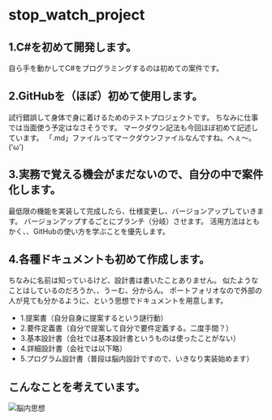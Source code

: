 # stop_watch_project

## 1.C#を初めて開発します。
自ら手を動かしてC#をプログラミングするのは初めての案件です。

## 2.GitHubを（ほぼ）初めて使用します。
試行錯誤して身体で身に着けるためのテストプロジェクトです。
ちなみに仕事では当面使う予定はなさそうです。
マークダウン記法も今回ほぼ初めて記述しています。
「.md」ファイルってマークダウンファイルなんですね。へぇ～。('ω')

## 3.実務で覚える機会がまだないので、自分の中で案件化します。
最低限の機能を実装して完成したら、仕様変更し、バージョンアップしていきます。
バージョンアップするごとにブランチ（分岐）させます。
活用方法はともかく、、GitHubの使い方を学ぶことを優先します。

## 4.各種ドキュメントも初めて作成します。
ちなみに名前は知っているけど、設計書は書いたことありません。
似たようなことはしているのだろうか、、うーむ、分からん。
ポートフォリオなので外部の人が見ても分かるように、という思想でドキュメントを用意します。


- 1.提案書（自分自身に提案するという謎行動）
- 2.要件定義書（自分で提案して自分で要件定義する。二度手間？）
- 3.基本設計書（会社では基本設計書というものは使ったことがない）
- 4.詳細設計書（会社では以下略）
- 5.プログラム設計書（普段は脳内設計ですので、いきなり実装始めます）

## こんなことを考えています。

![脳内思想](https://user-images.githubusercontent.com/83353901/162445271-a29cfdb4-75e5-4c71-a582-f1cbdd42022e.png)

